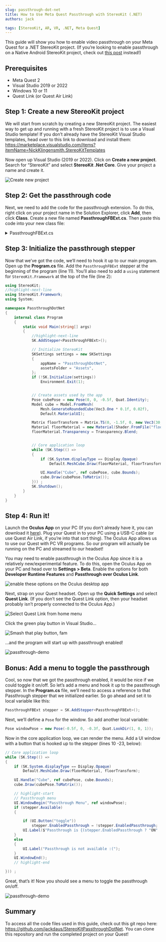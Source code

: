 ```yaml
---
slug: passthrough-dot-net
title: How to Use Meta Quest Passthrough with StereoKit (.NET)
authors: jack

tags: [StereoKit, AR, VR, .NET, Meta Quest]
---
```

This guide will show you how to enable video passthrough on your Meta Quest for a .NET StereoKit project. (If you’re looking to enable passthrough on a Native Android StereoKit project, check out [this post](/todo) instead!)

<!--truncate-->

## Prerequisites
- Meta Quest 2
- Visual Studio 2019 or 2022
- Windows 10 or 11
- Quest Link (or Quest Air Link)

## Step 1: Create a new StereoKit project
We will start from scratch by creating a new StereoKit project. The easiest way to get up and running with a fresh StereoKit project is to use a Visual Studio template! If you don’t already have the StereoKit Visual Studio templates, head over to this link to download and install them: https://marketplace.visualstudio.com/items?itemName=NickKlingensmith.StereoKitTemplates

Now open up Visual Studio (2019 or 2022). Click on **Create a new project**. Search for “StereoKit” and select **StereoKit .Net Core**. Give your project a name and create it.

![Create new project](./creating-new-project.png)

## Step 2: Get the passthrough code
Next, we need to add the code for the passthrough extension. To do this, right click on your project name in the Solution Explorer, click **Add**, then click **Class**. Create a new file named **PassthroughFBExt.cs**. Then paste this code into your new class file:

<details>
<summary>PassthroughFBExt.cs</summary>

```csharp
using System;
using System.Runtime.InteropServices;

namespace StereoKit.Framework
{
	class PassthroughFBExt : IStepper
	{
		bool extAvailable;
		bool enabled;
		bool enabledPassthrough;
		bool enableOnInitialize;
		bool passthroughRunning;
		XrPassthroughFB      activePassthrough = new XrPassthroughFB();
		XrPassthroughLayerFB activeLayer       = new XrPassthroughLayerFB();

		Color oldColor;
		bool  oldSky;

		public bool Available => extAvailable;
		public bool Enabled { get => extAvailable && enabled; set => enabled = value; }
		public bool EnabledPassthrough { get => enabledPassthrough; set {
			if (Available && enabledPassthrough != value) {
				enabledPassthrough = value;
				if ( enabledPassthrough) StartPassthrough();
				if (!enabledPassthrough) EndPassthrough();
			}
		} }

		public PassthroughFBExt() : this(true) { }
		public PassthroughFBExt(bool enabled = true)
		{
			if (SK.IsInitialized)
				Log.Err("PassthroughFBExt must be constructed before StereoKit is initialized!");
			Backend.OpenXR.RequestExt("XR_FB_passthrough");
			enableOnInitialize = enabled;
		}

		public bool Initialize()
		{
			extAvailable =
				Backend.XRType == BackendXRType.OpenXR &&
				Backend.OpenXR.ExtEnabled("XR_FB_passthrough") &&
				LoadBindings();

			if (enableOnInitialize)
				EnabledPassthrough = true;
			return true;
		}

		public void Step()
		{
			if (!EnabledPassthrough) return;

			XrCompositionLayerPassthroughFB layer = new XrCompositionLayerPassthroughFB(
				XrCompositionLayerFlags.BLEND_TEXTURE_SOURCE_ALPHA_BIT, activeLayer);
			Backend.OpenXR.AddCompositionLayer(layer, -1);
		}

		public void Shutdown()
		{
			EnabledPassthrough = false;
		}

		void StartPassthrough()
		{
			if (!extAvailable) return;
			if (passthroughRunning) return;
			passthroughRunning = true;

			oldColor = Renderer.ClearColor;
			oldSky   = Renderer.EnableSky;

			XrResult result = xrCreatePassthroughFB(
				Backend.OpenXR.Session,
				new XrPassthroughCreateInfoFB(XrPassthroughFlagsFB.IS_RUNNING_AT_CREATION_BIT_FB),
				out activePassthrough);

			result = xrCreatePassthroughLayerFB(
				Backend.OpenXR.Session,
				new XrPassthroughLayerCreateInfoFB(activePassthrough, XrPassthroughFlagsFB.IS_RUNNING_AT_CREATION_BIT_FB, XrPassthroughLayerPurposeFB.RECONSTRUCTION_FB),
				out activeLayer);

			Renderer.ClearColor = Color.BlackTransparent;
			Renderer.EnableSky  = false;
		}

		void EndPassthrough()
		{
			if (!passthroughRunning) return;
			passthroughRunning = false;

			xrPassthroughPauseFB       (activePassthrough);
			xrDestroyPassthroughLayerFB(activeLayer);
			xrDestroyPassthroughFB     (activePassthrough);

			Renderer.ClearColor = oldColor;
			Renderer.EnableSky  = oldSky;
		}

		#region OpenXR native bindings and types
		enum XrStructureType : UInt64
		{
			XR_TYPE_PASSTHROUGH_CREATE_INFO_FB = 1000118001,
			XR_TYPE_PASSTHROUGH_LAYER_CREATE_INFO_FB = 1000118002,
			XR_TYPE_PASSTHROUGH_STYLE_FB = 1000118020,
			XR_TYPE_COMPOSITION_LAYER_PASSTHROUGH_FB = 1000118003,
		}
		enum XrPassthroughFlagsFB : UInt64
		{
			None = 0,
			IS_RUNNING_AT_CREATION_BIT_FB = 0x00000001
		}
		enum XrCompositionLayerFlags : UInt64
		{
			None = 0,
			CORRECT_CHROMATIC_ABERRATION_BIT = 0x00000001,
			BLEND_TEXTURE_SOURCE_ALPHA_BIT = 0x00000002,
			UNPREMULTIPLIED_ALPHA_BIT = 0x00000004,
		}
		enum XrPassthroughLayerPurposeFB : UInt32
		{
			RECONSTRUCTION_FB = 0,
			PROJECTED_FB = 1,
			TRACKED_KEYBOARD_HANDS_FB = 1000203001,
			MAX_ENUM_FB = 0x7FFFFFFF,
		}
		enum XrResult : UInt32
		{
			Success = 0,
		}

#pragma warning disable 0169 // handle is not "used", but required for interop
		struct XrPassthroughFB      { ulong handle; }
		struct XrPassthroughLayerFB { ulong handle; }
#pragma warning restore 0169

		[StructLayout(LayoutKind.Sequential)]
		struct XrPassthroughCreateInfoFB
		{
			private XrStructureType             type;
			public  IntPtr                      next;
			public  XrPassthroughFlagsFB        flags;

			public XrPassthroughCreateInfoFB(XrPassthroughFlagsFB passthroughFlags)
			{
				type  = XrStructureType.XR_TYPE_PASSTHROUGH_CREATE_INFO_FB;
				next  = IntPtr.Zero;
				flags = passthroughFlags;
			}
		}
		[StructLayout(LayoutKind.Sequential)]
		struct XrPassthroughLayerCreateInfoFB
		{
			private XrStructureType             type;
			public  IntPtr                      next;
			public  XrPassthroughFB             passthrough;
			public  XrPassthroughFlagsFB        flags;
			public  XrPassthroughLayerPurposeFB purpose;

			public XrPassthroughLayerCreateInfoFB(XrPassthroughFB passthrough, XrPassthroughFlagsFB flags, XrPassthroughLayerPurposeFB purpose)
			{
				type  = XrStructureType.XR_TYPE_PASSTHROUGH_LAYER_CREATE_INFO_FB;
				next  = IntPtr.Zero;
				this.passthrough = passthrough;
				this.flags       = flags;
				this.purpose     = purpose;
			}
		}
		[StructLayout(LayoutKind.Sequential)]
		struct XrPassthroughStyleFB
		{
			public XrStructureType             type;
			public IntPtr                      next;
			public float                       textureOpacityFactor;
			public Color                       edgeColor;
			public XrPassthroughStyleFB(float textureOpacityFactor, Color edgeColor)
			{
				type = XrStructureType.XR_TYPE_PASSTHROUGH_STYLE_FB;
				next = IntPtr.Zero;
				this.textureOpacityFactor = textureOpacityFactor;
				this.edgeColor            = edgeColor;
			}
		}
		[StructLayout(LayoutKind.Sequential)]
		struct XrCompositionLayerPassthroughFB
		{
			public XrStructureType             type;
			public IntPtr                      next;
			public XrCompositionLayerFlags     flags;
			public ulong                       space;
			public XrPassthroughLayerFB        layerHandle;
			public XrCompositionLayerPassthroughFB(XrCompositionLayerFlags flags, XrPassthroughLayerFB layerHandle)
			{
				type = XrStructureType.XR_TYPE_COMPOSITION_LAYER_PASSTHROUGH_FB;
				next = IntPtr.Zero;
				space = 0;
				this.flags = flags;
				this.layerHandle = layerHandle;
			}
		}

		delegate XrResult del_xrCreatePassthroughFB       (ulong session, [In] XrPassthroughCreateInfoFB createInfo, out XrPassthroughFB outPassthrough);
		delegate XrResult del_xrDestroyPassthroughFB      (XrPassthroughFB passthrough);
		delegate XrResult del_xrPassthroughStartFB        (XrPassthroughFB passthrough);
		delegate XrResult del_xrPassthroughPauseFB        (XrPassthroughFB passthrough);
		delegate XrResult del_xrCreatePassthroughLayerFB  (ulong session, [In] XrPassthroughLayerCreateInfoFB createInfo, out XrPassthroughLayerFB outLayer);
		delegate XrResult del_xrDestroyPassthroughLayerFB (XrPassthroughLayerFB layer);
		delegate XrResult del_xrPassthroughLayerPauseFB   (XrPassthroughLayerFB layer);
		delegate XrResult del_xrPassthroughLayerResumeFB  (XrPassthroughLayerFB layer);
		delegate XrResult del_xrPassthroughLayerSetStyleFB(XrPassthroughLayerFB layer, [In] XrPassthroughStyleFB style);

		del_xrCreatePassthroughFB        xrCreatePassthroughFB;
		del_xrDestroyPassthroughFB       xrDestroyPassthroughFB;
		del_xrPassthroughStartFB         xrPassthroughStartFB;
		del_xrPassthroughPauseFB         xrPassthroughPauseFB;
		del_xrCreatePassthroughLayerFB   xrCreatePassthroughLayerFB;
		del_xrDestroyPassthroughLayerFB  xrDestroyPassthroughLayerFB;
		del_xrPassthroughLayerPauseFB    xrPassthroughLayerPauseFB;
		del_xrPassthroughLayerResumeFB   xrPassthroughLayerResumeFB;
		del_xrPassthroughLayerSetStyleFB xrPassthroughLayerSetStyleFB;

		bool LoadBindings()
		{
			xrCreatePassthroughFB        = Backend.OpenXR.GetFunction<del_xrCreatePassthroughFB>       ("xrCreatePassthroughFB");
			xrDestroyPassthroughFB       = Backend.OpenXR.GetFunction<del_xrDestroyPassthroughFB>      ("xrDestroyPassthroughFB");
			xrPassthroughStartFB         = Backend.OpenXR.GetFunction<del_xrPassthroughStartFB>        ("xrPassthroughStartFB");
			xrPassthroughPauseFB         = Backend.OpenXR.GetFunction<del_xrPassthroughPauseFB>        ("xrPassthroughPauseFB");
			xrCreatePassthroughLayerFB   = Backend.OpenXR.GetFunction<del_xrCreatePassthroughLayerFB>  ("xrCreatePassthroughLayerFB");
			xrDestroyPassthroughLayerFB  = Backend.OpenXR.GetFunction<del_xrDestroyPassthroughLayerFB> ("xrDestroyPassthroughLayerFB");
			xrPassthroughLayerPauseFB    = Backend.OpenXR.GetFunction<del_xrPassthroughLayerPauseFB>   ("xrPassthroughLayerPauseFB");
			xrPassthroughLayerResumeFB   = Backend.OpenXR.GetFunction<del_xrPassthroughLayerResumeFB>  ("xrPassthroughLayerResumeFB");
			xrPassthroughLayerSetStyleFB = Backend.OpenXR.GetFunction<del_xrPassthroughLayerSetStyleFB>("xrPassthroughLayerSetStyleFB");

			return
				xrCreatePassthroughFB        != null &&
				xrDestroyPassthroughFB       != null &&
				xrPassthroughStartFB         != null &&
				xrPassthroughPauseFB         != null &&
				xrCreatePassthroughLayerFB   != null &&
				xrDestroyPassthroughLayerFB  != null &&
				xrPassthroughLayerPauseFB    != null &&
				xrPassthroughLayerResumeFB   != null &&
				xrPassthroughLayerSetStyleFB != null;
		}
		#endregion
	}
}
```

For the latest version of this code, check out the source at: 

https://github.com/StereoKit/StereoKit/blob/master/Examples/StereoKitTest/Tools/PassthroughFBExt.cs 
</details>

## Step 3: Initialize the passthrough stepper
Now that we’ve got the code, we’ll need to hook it up to our main program. Open up the **Program.cs** file. Add the `PassthroughFBExt` stepper at the beginning of the program (line 11). You’ll also need to add a `using` statement for `StereoKit.Framework` at the top of the file (line 2):

```csharp title="program.cs" showLineNumbers
using StereoKit;
//highlight-next-line
using StereoKit.Framework;
using System;

namespace PassthroughDotNet
{
    internal class Program
    {
        static void Main(string[] args)
        {
            //highlight-next-line
            SK.AddStepper<PassthroughFBExt>();

            // Initialize StereoKit
            SKSettings settings = new SKSettings
            {
                appName = "PassthroughDotNet",
                assetsFolder = "Assets",
            };
            if (!SK.Initialize(settings))
                Environment.Exit(1);


            // Create assets used by the app
            Pose cubePose = new Pose(0, 0, -0.5f, Quat.Identity);
            Model cube = Model.FromMesh(
                Mesh.GenerateRoundedCube(Vec3.One * 0.1f, 0.02f),
                Default.MaterialUI);

            Matrix floorTransform = Matrix.TS(0, -1.5f, 0, new Vec3(30, 0.1f, 30));
            Material floorMaterial = new Material(Shader.FromFile("floor.hlsl"));
            floorMaterial.Transparency = Transparency.Blend;


            // Core application loop
            while (SK.Step(() =>
            {
                if (SK.System.displayType == Display.Opaque)
                    Default.MeshCube.Draw(floorMaterial, floorTransform);

                UI.Handle("Cube", ref cubePose, cube.Bounds);
                cube.Draw(cubePose.ToMatrix());
            })) ;
            SK.Shutdown();
        }
    }
} 
```

## Step 4: Run it!
Launch the **Oculus App** on your PC (If you don’t already have it, you can download it [here](https://www.meta.com/quest/setup/)). Plug your Quest in to your PC using a USB-C cable (or use Quest Air Link, if you’re into that sort thing). The Oculus App allows us to use our Quest with PC VR programs. So our program will actually be running on the PC and streamed to our headset! 

You may need to enable passthrough in the Oculus App since it is a relatively new/experimental feature. To do this, open the Oculus App on your PC and head over to **Settings > Beta**. Enable the options for both **Developer Runtime Features** and **Passthrough over Oculus Link**.

![enable these options on the Oculus desktop app](quest-link-settings.png)

Next, strap on your Quest headset. Open up the **Quick Settings** and select **Quest Link**. (If you don’t see the Quest Link option, then your headset probably isn’t properly connected to the Oculus App.)

![Select Quest Link from home menu](select-quest-link.png)

Click the green play button in Visual Studio…

![Smash that play button, fam](launch-app.png)

…and the program will start up with passthrough enabled!

![passthrough-demo](ezgif-3-92c50aac5c.gif)

## Bonus: Add a menu to toggle the passthrough
Cool, so now that we got the passthrough enabled, it would be nice if we could toggle it on/off. So let’s add a menu and hook it up to the passthrough stepper. In the **Program.cs** file, we’ll need to access a reference to that Passthrough stepper that we initialized earlier. So go ahead and set it to local variable like this:

```csharp title="Program.cs"
PassthroughFBExt stepper = SK.AddStepper<PassthroughFBExt>();
```

Next, we’ll define a `Pose` for the window. So add another local variable:
```csharp title="Program.cs"
Pose windowPose = new Pose(-0.5f, 0, -0.3f, Quat.LookDir(1, 0, 1));
```

Now in the core application loop, we can render the menu. Add a UI window with a button that is hooked up to the stepper (lines 10 -23, below):

```csharp title="Program.cs" showLineNumbers
// Core application loop
while (SK.Step(() =>
{
    if (SK.System.displayType == Display.Opaque)
        Default.MeshCube.Draw(floorMaterial, floorTransform);

    UI.Handle("Cube", ref cubePose, cube.Bounds);
    cube.Draw(cubePose.ToMatrix());

    // highlight-start
    // Passthrough menu
    UI.WindowBegin("Passthrough Menu", ref windowPose);
    if (stepper.Available)
    {

        if (UI.Button("toggle"))
            stepper.EnabledPassthrough = !stepper.EnabledPassthrough;
        UI.Label($"Passthrough is {(stepper.EnabledPassthrough ? "ON" : "OFF")}");
    }
    else
    {
        UI.Label("Passthrough is not available :(");
    }
    UI.WindowEnd();
    // highlight-end

})) ;
```

Great, that’s it! Now you should see a menu to toggle the passthrough on/off.

![passthrough-demo](passthrough-toggle-menu.png) 

## Summary
To access all the code files used in this guide, check out this git repo here: https://github.com/jackdaus/StereoKitPassthroughDotNet. You can clone this repository and run the completed project on your Quest!